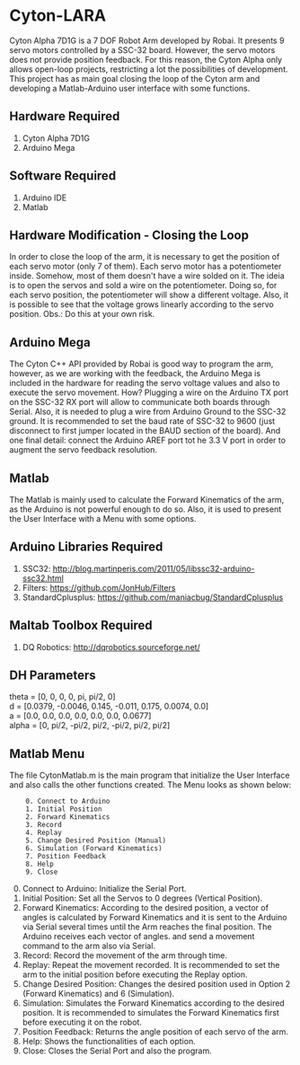 # Cyton-LARA
Cyton Alpha 7D1G is a 7 DOF Robot Arm developed by Robai. It presents 9 servo motors controlled by a SSC-32 board. However, the servo motors does not provide position feedback. For this reason, the Cyton Alpha only allows open-loop projects, restricting a lot the possibilities of development. This project has as main goal closing the loop of the Cyton arm and developing a Matlab-Arduino user interface with some functions.

## Hardware Required
1. Cyton Alpha 7D1G
2. Arduino Mega

## Software Required
1. Arduino IDE
2. Matlab

## Hardware Modification - Closing the Loop
In order to close the loop of the arm, it is necessary to get the position of each servo motor (only 7 of them). Each servo motor has a potentiometer inside. Somehow, most of them doesn't have a wire solded on it. The ideia is to open the servos and sold a wire on the potentiometer. Doing so, for each servo position, the potentiometer will show a different voltage. Also, it is possible to see that the voltage grows linearly according to the servo position. Obs.: Do this at your own risk.

## Arduino Mega
The Cyton C++ API provided by Robai is good way to program the arm, however, as we are working with the feedback, the Arduino Mega is included in the hardware for reading the servo voltage values and also to execute the servo movement. How? Plugging a wire on the Arduino TX port on the SSC-32 RX port will allow to communicate both boards through Serial. Also, it is needed to plug a wire from Arduino Ground to the SSC-32 ground. It is recommended to set the baud rate of SSC-32 to 9600 (just disconnect to first jumper located in the BAUD section of the board). And one final detail: connect the Arduino AREF port tot he 3.3 V port in order to augment the servo feedback resolution.

## Matlab
The Matlab is mainly used to calculate the Forward Kinematics of the arm, as the Arduino is not powerful enough to do so. Also, it is used to present the User Interface with a Menu with some options.

## Arduino Libraries Required
1. SSC32: http://blog.martinperis.com/2011/05/libssc32-arduino-ssc32.html
2. Filters: https://github.com/JonHub/Filters
3. StandardCplusplus: https://github.com/maniacbug/StandardCplusplus

## Maltab Toolbox Required
1. DQ Robotics: http://dqrobotics.sourceforge.net/

## DH Parameters
theta =  [0, 0, 0, 0, pi, pi/2, 0]  
d =     [0.0379, -0.0046, 0.145, -0.011, 0.175, 0.0074, 0.0]  
a =     [0.0, 0.0, 0.0, 0.0, 0.0, 0.0, 0.0677]  
alpha = [0, pi/2, -pi/2, pi/2, -pi/2, pi/2, pi/2]  

## Matlab Menu
The file CytonMatlab.m is the main program that initialize the User Interface and also calls the other functions created. The Menu looks as shown below:
				 
		0. Connect to Arduino
		1. Initial Position
		2. Forward Kinematics
		3. Record
		4. Replay
		5. Change Desired Position (Manual)
		6. Simulation (Forward Kinematics)
		7. Position Feedback
		8. Help
		9. Close
0. Connect to Arduino: Initialize the Serial Port.
1. Initial Position: Set all the Servos to 0 degrees (Vertical Position).
2. Forward Kinematics: According to the desired position, a vector of angles is calculated by Forward Kinematics and it is sent to the Arduino via Serial several times until the Arm reaches the final position. The Arduino receives each vector of angles. and send a movement command to the arm also via Serial.
3. Record: Record the movement of the arm through time.
4. Replay: Repeat the movement recorded. It is recommended to set the arm to the initial position before executing the Replay option.
5. Change Desired Position: Changes the desired position used in Option 2 (Forward Kinematics) and 6 (Simulation).
6. Simulation: Simulates the Forward Kinematics according to the desired position. It is recommended to simulates the Forward Kinematics first before executing it on the robot.
7. Position Feedback: Returns the angle position of each servo of the arm.
8. Help: Shows the functionalities of each option.
9. Close: Closes the Serial Port and also the program.
